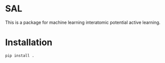 # SAL

This is a package for machine learning interatomic potential active learning.

# Installation

    pip install .
